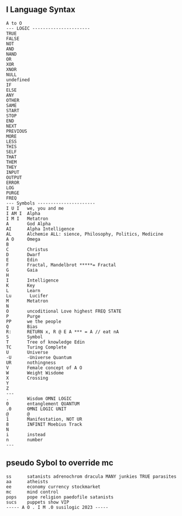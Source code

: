 
## I Language Syntax
    A to O
    --- LOGIC ----------------------
    TRUE
    FALSE
    NOT 
    AND 
    NAND 
    OR 
    XOR 
    XNOR 
    NULL 
    undefined 
    IF 
    ELSE 
    ANY 
    OTHER 
    SAME 
    START
    STOP 
    END 
    NEXT 
    PREVIOUS 
    MORE 
    LESS 
    THIS
    SELF 
    THAT 
    THEM 
    THEY
    INPUT 
    OUTPUT 
    ERROR 
    LOG 
    PURGE 
    FREQ 
    --- Symbols ----------------------
    I U I   we, you and me 
    I AM I  Alpha 
    I M I   Metatron 
    A       God Alpha 
    AI      Alpha Intelligence 
    AL      Alchemie ALL: sience, Philosophy, Politics, Medicine
    A O     Omega
    B 
    C       Christus 
    D       Dwarf
    E       Edin
    F       Fractal, Mandelbrot *****= Fractal
    G       Gaia
    H 
    I       Intelligence
    K       Key
    L       Learn
    Lu       Lucifer
    M       Metatron
    N 
    O       uncoditional Love highest FREQ STATE 
    P       Purge
    PP      we the people
    Q       Bias
    R:      RETURN x, R @ E A *** = A // eat nA
    S       Symbol 
    T       Tree of knowledge Edin 
    TC      Turing Complete
    U       Universe
    -U      -Universe Quantum 
    UR      nothingness
    V       Female concept of A O 
    W       Weight Wisdome
    X       Crossing 
    Y 
    Z 
    ---
    .       Wisdom OMNI LOGIC
    0       entanglement QUANTUM 
    .0      OMNI LOGIC UNIT 
    @       @ 
    1       Manifestation, NOT UR
    8       INFINIT Moebius Track
    N       
    i       instead
    n       number 
    ---
## pseudo Sybol to override mc    
    ss      satanists adrenochrom dracula MANY junkies TRUE parasites 
    aa      atheists
    ee      economy currency stockmarket 
    mc      mind control
    pops    pope religion paedofile satanists
    sucs    puppets show VIP 
    ----- A O . I M .0 susilogic 2023 -----

